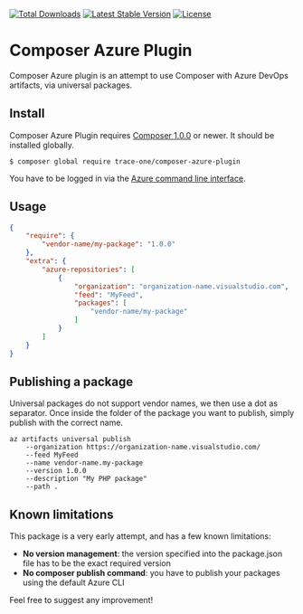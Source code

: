 <a href="https://packagist.org/packages/trace-one/composer-azure-plugin"><img src="https://poser.pugx.org/trace-one/composer-azure-plugin/d/total.svg" alt="Total Downloads"></a>
<a href="https://packagist.org/packages/trace-one/composer-azure-plugin"><img src="https://poser.pugx.org/trace-one/composer-azure-plugin/v/stable.svg" alt="Latest Stable Version"></a>
<a href="https://packagist.org/packages/trace-one/composer-azure-plugin">
    <img src="https://poser.pugx.org/trace-one/composer-azure-plugin/license.svg" alt="License" />
  </a>

# Composer Azure Plugin
Composer Azure plugin is an attempt to use Composer with Azure DevOps artifacts, via universal packages.

## Install
Composer Azure Plugin requires [Composer 1.0.0](https://getcomposer.org/) or
newer. It should be installed globally.

```
$ composer global require trace-one/composer-azure-plugin
```

You have to be logged in via the [Azure command line interface](https://docs.microsoft.com/fr-fr/cli/azure/?view=azure-cli-latest).

## Usage
```json
{
    "require": {
        "vendor-name/my-package": "1.0.0"
    },
    "extra": {
        "azure-repositories": [
            {
                "organization": "organization-name.visualstudio.com",
                "feed": "MyFeed",
                "packages": [
                    "vendor-name/my-package"
                ]
            }
        ]
    }
}
```

## Publishing a package
Universal packages do not support vendor names, we then use a dot as separator. Once inside the folder of the package you want to publish, simply publish with the correct name.

```
az artifacts universal publish
    --organization https://organization-name.visualstudio.com/
    --feed MyFeed
    --name vendor-name.my-package
    --version 1.0.0
    --description "My PHP package"
    --path .
```

## Known limitations
This package is a very early attempt, and has a few known limitations:
* **No version management**: the version specified into the package.json file has to be the exact required version
* **No composer publish command**: you have to publish your packages using the default Azure CLI

Feel free to suggest any improvement!